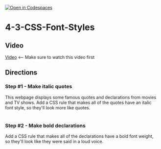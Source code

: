 [![Open in Codespaces](https://classroom.github.com/assets/launch-codespace-2972f46106e565e64193e422d61a12cf1da4916b45550586e14ef0a7c637dd04.svg)](https://classroom.github.com/open-in-codespaces?assignment_repo_id=21382094)
# 4-3-CSS-Font-Styles <br>

## Video
[Video](https://youtu.be/Jm_nbl55rWE) <-- Make sure to watch this video first

## Directions 
### Step #1 - Make italic quotes <br>
This webpage displays some famous quotes and declarations from movies and TV shows. Add a CSS rule that makes all of the quotes have an italic font style, so they'll look more like quotes.
<br><br>
### Step #2 - Make bold declarations <br>
Add a CSS rule that makes all of the declarations have a bold font weight, so they'll look like they were said in a loud voice.
<br><br>
